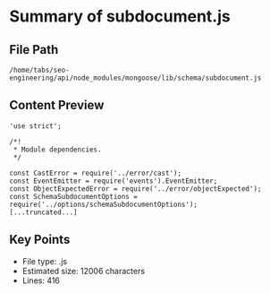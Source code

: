 # Summary of subdocument.js
  
## File Path
`/home/tabs/seo-engineering/api/node_modules/mongoose/lib/schema/subdocument.js`

## Content Preview
```
'use strict';

/*!
 * Module dependencies.
 */

const CastError = require('../error/cast');
const EventEmitter = require('events').EventEmitter;
const ObjectExpectedError = require('../error/objectExpected');
const SchemaSubdocumentOptions = require('../options/schemaSubdocumentOptions');
[...truncated...]
```

## Key Points
- File type: .js
- Estimated size: 12006 characters
- Lines: 416
